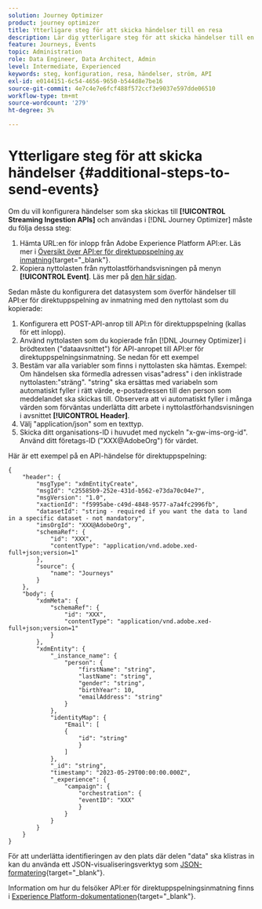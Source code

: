 ```yaml
---
solution: Journey Optimizer
product: journey optimizer
title: Ytterligare steg för att skicka händelser till en resa
description: Lär dig ytterligare steg för att skicka händelser till en resa
feature: Journeys, Events
topic: Administration
role: Data Engineer, Data Architect, Admin
level: Intermediate, Experienced
keywords: steg, konfiguration, resa, händelser, ström, API
exl-id: e0144151-6c54-4656-9650-b544d8e7be16
source-git-commit: 4e7c4e7e6fcf488f572ccf3e9037e597dde06510
workflow-type: tm+mt
source-wordcount: '279'
ht-degree: 3%

---
```


# Ytterligare steg för att skicka händelser {#additional-steps-to-send-events}

Om du vill konfigurera händelser som ska skickas till **[!UICONTROL Streaming Ingestion APIs]** och användas i [!DNL Journey Optimizer] måste du följa dessa steg:

1. Hämta URL:en för inlopp från Adobe Experience Platform API:er. Läs mer i [Översikt över API:er för direktuppspelning av inmatning](https://experienceleague.adobe.com/docs/experience-platform/ingestion/streaming/overview.html?lang=sv){target="_blank"}.
1. Kopiera nyttolasten från nyttolastförhandsvisningen på menyn **[!UICONTROL Event]**. Läs mer på [den här sidan](../event/about-creating.md#define-the-payload-fields).

Sedan måste du konfigurera det datasystem som överför händelser till API:er för direktuppspelning av inmatning med den nyttolast som du kopierade:

1. Konfigurera ett POST-API-anrop till API:n för direktuppspelning (kallas för ett inlopp).
1. Använd nyttolasten som du kopierade från [!DNL Journey Optimizer] i brödtexten (&quot;dataavsnittet&quot;) för API-anropet till API:er för direktuppspelningsinmatning. Se nedan för ett exempel
1. Bestäm var alla variabler som finns i nyttolasten ska hämtas. Exempel: Om händelsen ska förmedla adressen visas&quot;adress&quot; i den inklistrade nyttolasten:&quot;sträng&quot;. &quot;string&quot; ska ersättas med variabeln som automatiskt fyller i rätt värde, e-postadressen till den person som meddelandet ska skickas till. Observera att vi automatiskt fyller i många värden som förväntas underlätta ditt arbete i nyttolastförhandsvisningen i avsnittet **[!UICONTROL Header]**.
1. Välj &quot;application/json&quot; som en texttyp.
1. Skicka ditt organisations-ID i huvudet med nyckeln &quot;x-gw-ims-org-id&quot;. Använd ditt företags-ID (&quot;XXX@AdobeOrg&quot;) för värdet.

Här är ett exempel på en API-händelse för direktuppspelning:

```
{
    "header": {
        "msgType": "xdmEntityCreate",
        "msgId": "c25585b9-252e-431d-b562-e73da70c04e7",
        "msgVersion": "1.0",
        "xactionId": "f5995abe-c49d-4848-9577-a7a4fc2996fb",
        "datasetId": "string - required if you want the data to land in a specific dataset - not mandatory",
        "imsOrgId": "XXX@AdobeOrg",
        "schemaRef": {
            "id": "XXX",
            "contentType": "application/vnd.adobe.xed-full+json;version=1"
        },
        "source": {
            "name": "Journeys"
        }
    },
    "body": {
        "xdmMeta": {
            "schemaRef": {
                "id": "XXX",
                "contentType": "application/vnd.adobe.xed-full+json;version=1"
            }
        },
        "xdmEntity": {
            "_instance_name": {
                "person": {
                    "firstName": "string",
                    "lastName": "string",
                    "gender": "string",
                    "birthYear": 10,
                    "emailAddress": "string"
                }
            },
            "identityMap": {
                "Email": [
                {
                    "id": "string"
                    }
                ]
            },
            "_id": "string",
            "timestamp": "2023-05-29T00:00:00.000Z",
            "_experience": {
                "campaign": {
                    "orchestration": {
                    "eventID": "XXX"
                    }
                }
            }
        }
    }
}
```

För att underlätta identifieringen av den plats där delen &quot;data&quot; ska klistras in kan du använda ett JSON-visualiseringsverktyg som [JSON-formatering](https://jsonformatter.curiousconcept.com){target="_blank"}.

Information om hur du felsöker API:er för direktuppspelningsinmatning finns i [Experience Platform-dokumentationen](https://experienceleague.adobe.com/docs/experience-platform/ingestion/streaming/troubleshooting.html){target="_blank"}.
